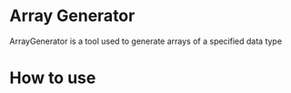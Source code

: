 # Array Generator


ArrayGenerator is a tool used to generate arrays of a specified data type


# How to use 
